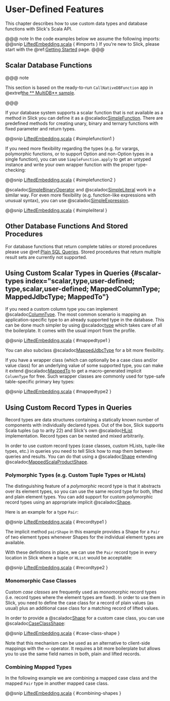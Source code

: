 User-Defined Features
=====================

This chapter describes how to use custom data types and database functions
with Slick's Scala API.

@@@ note
In the code examples below we assume the following imports:
@@snip [LiftedEmbedding.scala](../code/LiftedEmbedding.scala) { #imports }
If you're new to Slick, please start with the  @ref:[Getting Started](gettingstarted.md) page.
@@@

Scalar Database Functions
-------------------------

@@@ note

This section is based on the ready-to-run `CallNativeDBFunction` app in @extref[the **
MultiDB** sample](samplerepo:slick-multidb).

@@@

If your database system supports a scalar function that is not available as a method in Slick you can define it as a
@scaladoc[SimpleFunction](slick.lifted.SimpleFunction). There are predefined methods for creating unary, binary and ternary functions with
fixed parameter and return types.

@@snip [LiftedEmbedding.scala](../code/LiftedEmbedding.scala) { #simplefunction1 }

If you need more flexibility regarding the types (e.g. for varargs,
polymorphic functions, or to support Option and non-Option types in a single
function), you can use `SimpleFunction.apply` to get an untyped instance and
write your own wrapper function with the proper type-checking:

@@snip [LiftedEmbedding.scala](../code/LiftedEmbedding.scala) { #simplefunction2 }

@scaladoc[SimpleBinaryOperator](slick.lifted.SimpleBinaryOperator) and
@scaladoc[SimpleLiteral](slick.lifted.SimpleLiteral) work in a similar way. For even more
flexibility (e.g. function-like expressions with unusual syntax), you can
use @scaladoc[SimpleExpression](slick.lifted.SimpleExpression).

@@snip [LiftedEmbedding.scala](../code/LiftedEmbedding.scala) { #simpleliteral }

Other Database Functions And Stored Procedures
----------------------------------------------

For database functions that return complete tables or stored procedures please use @ref:[Plain SQL Queries](sql.md).
Stored procedures that return multiple result sets are currently not supported.

Using Custom Scalar Types in Queries {#scalar-types index="scalar,type,user-defined; type,scalar,user-defined; MappedColumnType; MappedJdbcType; MappedTo"}
------------------------------------

If you need a custom column type you can implement
@scaladoc[ColumnType](slick.jdbc.JdbcProfile#ColumnType[T]:ColumnType[T]). The most common scenario is mapping an
application-specific type to an already supported type in the database. This can be done much simpler by using
@scaladoc[type](slick.jdbc.JdbcProfile#MappedColumnType:MappedJdbcType.type)
which takes care of all the boilerplate. It comes with the usual import from the profile.

@@snip [LiftedEmbedding.scala](../code/LiftedEmbedding.scala) { #mappedtype1 }

You can also subclass @scaladoc[MappedJdbcType](slick.jdbc.JdbcProfile#MappedJdbcType) for a bit more flexibility.

If you have a wrapper class (which can optionally be a case class and/or value
class) for an underlying value of some supported type, you can make it extend
@scaladoc[MappedTo](slick.lifted.MappedTo) to get a macro-generated implicit
`ColumnType` for free. Such wrapper classes are commonly used for type-safe
table-specific primary key types:

@@snip [LiftedEmbedding.scala](../code/LiftedEmbedding.scala) { #mappedtype2 }

Using Custom Record Types in Queries
------------------------------------

Record types are data structures containing a statically known
number of components with individually declared types.  Out of the box,
Slick supports Scala tuples (up to arity 22) and Slick's own
@scaladoc[HList](slick.collection.heterogeneous.HList) implementation. Record
types can be nested and mixed arbitrarily.

In order to use custom record types (case classes, custom HLists, tuple-like
types, etc.) in queries you need to tell Slick how to map them between queries
and results. You can do that using a @scaladoc[Shape](slick.lifted.Shape)
extending @scaladoc[MappedScalaProductShape](slick.lifted.MappedScalaProductShape).

### Polymorphic Types (e.g. Custom Tuple Types or HLists)

The distinguishing feature of a *polymorphic* record type is that it abstracts
over its element types, so you can use the same record type for both, lifted
and plain element types. You can add support for custom polymorphic record
types using an appropriate implicit @scaladoc[Shape](slick.lifted.Shape).

Here is an example for a type `Pair`:

@@snip [LiftedEmbedding.scala](../code/LiftedEmbedding.scala) { #recordtype1 }

The implicit method `pairShape` in this example provides a Shape for a
`Pair` of two element types whenever Shapes for the individual element
types are available.

With these definitions in place, we can use the `Pair` record type in every
location in Slick where a tuple or `HList` would be acceptable:

@@snip [LiftedEmbedding.scala](../code/LiftedEmbedding.scala) { #recordtype2 }

### Monomorphic Case Classes

Custom *case classes* are frequently used as monomorphic record types (i.e.
record types where the element types are fixed). In order to use them in Slick,
you need to define the case class for a record of plain values (as usual) plus
an additional case class for a matching record of lifted values.

In order to provide a @scaladoc[Shape](slick.lifted.Shape) for a custom case class,
you can use @scaladoc[CaseClassShape](slick.lifted.CaseClassShape):

@@snip [LiftedEmbedding.scala](../code/LiftedEmbedding.scala) { #case-class-shape }

Note that this mechanism can be used as an alternative to client-side mappings
with the `<>` operator. It requires a bit more boilerplate but allows you to use
the same field names in both, plain and lifted records.

### Combining Mapped Types

In the following example we are combining a mapped case class and the mapped
`Pair` type in another mapped case class.

@@snip [LiftedEmbedding.scala](../code/LiftedEmbedding.scala) { #combining-shapes }
